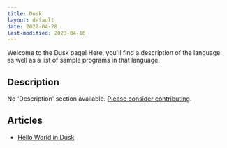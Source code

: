```yaml
---
title: Dusk
layout: default
date: 2022-04-28
last-modified: 2023-04-16
---
```


Welcome to the Dusk page! Here, you'll find a description of the language as well as a list of sample programs in that language.

## Description

No 'Description' section available. [Please consider contributing](https://github.com/TheRenegadeCoder/sample-programs-website).

## Articles

- [Hello World in Dusk](https://sampleprograms.io/projects/hello-world/dusk)